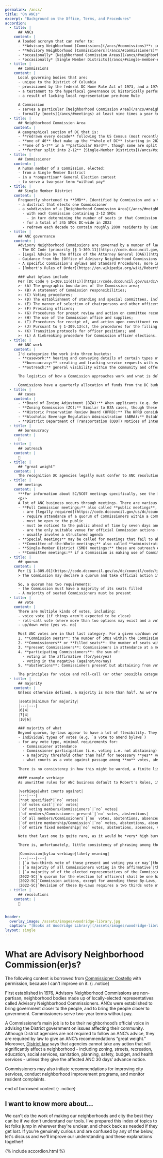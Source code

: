 ```yaml
---
permalink: /ancs/
title: "On ANCs"
excerpt: "Background on the Office, Terms, and Procedures"
accordion: 
  - title: |
      ## ANCs
    content: |
      A loaded acronym that can refer to:
      - **Advisory Neighborhood [Commissions](/ancs/#commissions)**: identified by DC Ward and a letter (e.g. **5C**) these are (very) local governing bodies
      - **Advisory Neighborhood [Commissioners](/ancs/#commissioners)**: an elected member of a Commission
      - *occasionally* [Neighborhood Commission Areas](/ancs/#neighborhood-commission-area), a Commission's geographic jurisidiction
      - *occasionally* [Single Member Districts](/ancs/#single-member-district), political subdivisions of a Neighborhood Commission Area and a single Commissioner's constituency
  - title: |
      ## Commissions
    content: |
      Local governing bodies that are:
      - unique to the District of Columbia
      - provisioned by the federal DC Home Rule Act of 1973, and a 1974 ballot referendum of DC residents
      - a testament to the hyperlocal governance DC historically performed through Civic Groups
      - a result of lacking local representation pre-Home Rule
      
      A Commission
      - serves a particular [Neighborhood Commission Area](/ancs/#neighborhood-commission-area)
      - formally [meets](/ancs/#meetings) at least nine times a year to publicly discuss issues and pass resolutions
  - title: |
      ## Neighborhood Commission Area
    content: |
      A geographical section of DC that is:
      - **redrawn every decade** following the US Census (most recently in 2022, taking effect in 2023)
      - **one of 46** that make up the **whole of DC** (starting in 2023 and until the next redistricting)
      - **one of 5-7** in a **particular Ward**, though some are split between Wards (e.g. 3/4G and 6/8F)
      - **further split into 2-12** [Single-Member Districts](/ancs/#single-member-district)
  - title: |
      ## Commissioner
    content: |
      A human member of a Commission, elected:
      - from a Single Member District
      - in a *nonpartisan* General Election contest
      - to serve a two-year term *without pay*
  - title: |
      ## Single Member District
    content: |
      Frequently shortened to **SMD**. Identified by Commission and a two-digit number (e.g. **5C07**), an SMD is:
      - a district that elects one Commissioner
      - a subdivision of a [Neighborhood Commission Area](/ancs/#neighborhood-commission-area)
        - with each Commission containing 2-12 SMDs
          - in turn determining the number of seats in that Commission
        - for a total of 345 SMDs DC-wide in 2023
        - redrawn each decade to contain roughly 2000 residents by Census numbers
  - title: |
      ## ANC governance
    content: |
      Advisory Neighborhood Commissions are governed by a number of laws, rulings, and texts, including
      - The DC Code (primarily [§ 1–309.11](https://code.dccouncil.gov/us/dc/council/code/sections/1-309.11))
      - [Legal Advice by the Office of the Attorney General (OAG)](https://oag.dc.gov/about-oag/laws-and-legal-opinions/legal-advice-ancs)
      - Guidance from the [Office of Advisory Neighborhood Commissions (OANC)](https://anc.dc.gov/)
      - A specific Commission's Bylaws and Standard Procedures; more info below
      - [Robert's Rules of Order](https://en.wikipedia.org/wiki/Robert%27s_Rules_of_Order), general parliamentary rules that guide interpretation and fill in any missing procedures from the above

      ### what bylaws include
      Per [DC Code § 1–309.11(d)(1)](https://code.dccouncil.gov/us/dc/council/code/sections/1-309.11#(d)(1)):
      >- (A) The geographic boundaries of the Commission area;
      >- (B) A statement of Commission responsibilities;
      >- (C) Voting procedures;
      >- (D) The establishment of standing and special committees, including provisions for giving public notice of all committee meetings;
      >- (E) The manner of selection of chairpersons and other officers;
      >- (F) Presiding officers;
      >- (G) Procedures for prompt review and action on committee recommendations;
      >- (H) The use of the Commission office and supplies;
      >- (I) Procedures for receipt of, and action upon constituent recommendations at both the single-member district and Commission levels;
      >- (J) Pursuant to § 1-309.13(c), the procedures for the filling of a vacancy in the office of treasurer; and
      >- (K) Transition protocols for officer positions; and
      >- (L) A tiebreaking procedure for Commission officer elections.
  - title: |
      ## ANC work
    content: |
      I'd categorize the work into three buckets:
      - **casework:** hearing and conveying details of certain types of projects (examples listed below) within the Commission boundaries and taking the lead on shaping outcomes based on community concerns
      - **bureaucracy:** creating and tracking service requests with various DC (and federal) agencies to secure desired improvements and outcomes for the community
      - **outreach:** general visibility within the community and offering knowledge and support to working groups, community organizations, or the Council

      The logistics of how a Commission approaches work and what is delegated to individual Commissioners depends on the by-laws and formal resolutions of a Commission, as well as the capacity of individual Commissioners. **Official actions** of a Commission must occur in **publicly announced and accessible meetings with a quorum** present, by formal votes on motions. Informational and preparatory matters can be handled in less formal ways as authorized.

      Commissions have a quarterly allocation of funds from the DC budget based on population represented (~$19k annually for a 7-member Commission in 2023, with savings carried forward indefinitely) to spend on basic functions or outreach projects.
  - title: |
      ## cases
    content: |
      - **Board of Zoning Adjustment (BZA):** When applicants (e.g. developers of a building) are seeking minor zoning relief such as higher lot coverage or fewer parking spaces than generally required of a particular zone, they go before the BZA, which will [expect ANCs to marshall community input/feedback](https://handbook.dcoz.dc.gov/anc-resources/anc-participation-in-zoning/) on the project and ideally pass a formal Resolution of Support or Opposition.
      - **Zoning Commission (ZC):** Similar to BZA cases, though these concern larger variances such as changes to [the Zoning Map](https://maps.dcoz.dc.gov/), or Planned Unit Developments (PUDs) where significant variance is granted in exchange for a Community Benefits Agreement (CBA).
      - **Historic Preservation Review Board (HPRB):** The HPRB considers cases of newly protected landmarks or districts, modification of the original L'Enfant street plan, or the adjudication of construction on a protected building for design/material compatibility.
      - **Alcoholic Beverage Regulation Administration (ABRA):** Establishments that serve, sell, or produce alcohol apply for various kinds of licenses that can have any number of limitations or [provisions](https://abra.dc.gov/page/settlement-agreements). ANCs are one of several types of party with standing that can seek to influence the conditions on a business through the license application/renewal process.
      - **District Department of Transportation (DDOT) Notices of Intent (NOIs):** These are [near-final plans](https://ddotwiki.atlassian.net/wiki/spaces/NI/overview?homepageId=2068840522) for the installation/modification of transportation infrastructure. This can include small projects like the installation of a speedhump, or larger ones like significantly reapportioning road space to accomodate protected bike lanes. ANCs are given a chance to comment, and their comments (or formal resolutions of opposition) can significantly delay work.
  - title: |
      ## bureaucracy
    content: |
      🚧
  - title: |
      ## outreach
    content: |
      🚧
  - title: |
      ## "great weight"
    content: |
      The recognition DC agencies legally must confer to ANC resolutions. Commissions formally vote on resolutions of support or opposition to cases before various DC agencies and decision-making bodies. In the absence of a resolution, somebody with business before one of those entities would need to establish work was done to brief the relevant Commission and gain its support. Commissions may also vote for resolutions regarding pending or desired legislative/executive action, which can inform Councilmembers and the Mayor of the will of their constituents. Agencies are supposed to seriously consider concerns raised, though a [DC Auditor investigation](https://dcauditor.org/report/are-ancs-given-great-weight/) found inconsistent results across various agencies.
  - title: |
      ## meetings
    content: |
      ***For information about 5C/5C07 meetings specifically, see the [calendar page](/calendar/).***
      <p/>
      A lot of ANC business occurs through meetings. There are various kinds of "ANC meetings" to be aware of, including:
      - **Full Commission meetings;** also called **public meetings**, **regular meetings**, or just **ANC meetings**. These meetings:
        - are [legally required](https://code.dccouncil.gov/us/dc/council/code/sections/1-309.11#(b)(1)) to occur at least nine times a year
        - require attendance of a quorum of Commissioners within a Commission
        - must be open to the public
        - must be noticed to the public ahead of time by seven days and [multiple approved methods](https://code.dccouncil.gov/us/dc/council/code/sections/1-309.11#(c))
        - are the only suitable venue for official Commission actions (e.g. voting on resolutions/letters); any challenge to the above requirements is a challenge to the legitimacy of actions taken
        - usually involve a structured agenda
      - **Special meetings** may be called for meetings that fail to abide by public noticing requirements and/or a regular schedule above, provided any official actions taken in the meeting are narrowly targeted towards matters of urgency, for which waiting for the next regular meeting would cause undue burden.
      - **Committee-of-the-Whole meetings;** also called **administrative**, **executive**, or **planning** meetings. Any meeting on ANC matters involving a quorum of Commissioners from a single Commission must be public. These hold many similar requirements to the above, but they are unlikely to be structured and *cannot* involve official actions.
      - **Single-Member District (SMD) meetings:** these are outreach events for a single Commissioner to engage with the constituency of their district. These are more common in some parts of DC than others, and do not have any legal requirements or weight. They may be structured as a meeting, or less structured (more like **office hours** than a meeting). They may also be integrated with an activity such as a community cleanup event. Commissioners are free to be creative about this type of outreach, or forego it entirely.
      - **Committee meetings:** if a Commission is making use of Committees for focused outreach or fact-finding, there will likely be meetings for these as well. The structure and what legal provisions will vary based on how the Committees and their meetings are set up, though they are generally subject to public meeting requirements.    
  - title: |
      ## quorum
    content: |
      Per [§ 1–309.01](https://code.dccouncil.gov/us/dc/council/code/titles/1/chapters/3/subchapters/V)(b)(1):
      > The Commission may declare a quorum and take official action if a majority of single-member district Commissioners of the Commission is present, provided that a majority of the single-member districts have Commissioners on the Commission pursuant to § 1-309.06.

      So, a quorum has two requirements:
      - the Commission must have a majority of its seats filled
      - A majority of seated Commissioners must be present
  - title: |
      ## vote
    content: |
      There are multiple kinds of votes, including:
      - voice vote (if things aren't expected to be close)
      - roll-call vote (where more than two options may exist and a vote has a selection)
      - up/down vote (yes vs. no)

      Most ANC votes are in that last category. For a given up/down vote, there is a number associated with each of these categories:
      1. **Commission seats**: the number of SMDs within the Commission
      2. **Commissioners** or **filled seats**: the number of seats with a sworn in Commissioner (i.e. not vacant)
      3. **present Commissioners**: Commissioners in attendance at a meeting, less than or equal to the number of filled seats
      4. **participating Commissioners**: the sum of:
        - voting in the affirmative (for/yes/yea)
        - voting in the negative (against/no/nay)
      5. **abstentions**: Commissioners present but abstaining from vote/not voting (could be zero)

      The principles for voice and roll-call (or other possible categories) are similar, and bylaws can possibly restrict present Commissioners from abstaining for certain categories of vote; unless specifics are noted, presume abstaining is an option.
  - title: |
      ## majority
    content: |
      Unless otherwise defined, a majority is more than half. As we're discussing whole seats (whether vacant, filled, present), this would be half plus one if there are an even number of seats in consideration, or half plus .5 if there are an odd number. If the fraction defined for a particular scenario is something other than a half (e.g. 2/3rds), then the requirement would round up to the nearest whole number.

      |seats|minimum for majority|
      |---|---|
      |6|4|
      |7|4|
      |10|6|

      ### majority of what
      Beyond quorum, by-laws appear to have a lot of flexibility. They can define:
      - individual types of votes (e.g. `a vote to amend bylaws`)
      - for any vote type, minimal requirements for:
        - Commissioner attendance
        - Commissioner participation (i.e. voting i.e. not abstaining)
        - a majority threshold other than half for necessary **yes** votes
        - what counts as a vote against passage among **no** votes, abstentions, absences, and vacancies (what the **yes** vote count needs to be divided by to minimally meet the passage threshold)
        
      There is no consistency in how this might be worded, a finite list of vote types, or high likelihood the information would be organized in one place within the bylaws.

      #### example verbiage
      As unwritten rules for ANC business default to Robert's Rules, it seems like some of these are the least ambiguous preferred terms:

      |verbiage|what counts against|
      |---|---|
      |*not specified*|`no` votes|
      |`of votes cast`|`no` votes|
      |`of voting members/Commissioners`|`no` votes|
      |`of members/Commissioners present`|`no` votes, abstentions|
      |`of all members/Commissioners`|`no` votes, abstentions, absences|
      |`of entire membership/Commission`|`no` votes, abstentions, absences|
      |`of entire fixed membership|`no` votes, abstentions, absences, vacancies|

      Note that last one is quite rare, as it would be *very* high burden.

      There is, unfortunately, little consistency of phrasing among the existing ANC bylaws. Some of the many ways they might be phrased here:

      |Commission|bylaw verbiage|likely meaning|
      |---|---|---|
      | |`a two-thirds vote of those present and voting yea or nay`|the vote passes if *yes votes*/*Commissioners present and not abstaining* is greater than 2/3rds of Commissioners present and not abstaining.|
      | |`a majority of all Commissioners voting in the affirmative`|the vote passes if *yes votes*/*Commissioners seated regardless of absence or abstention* is greater than 2/3rds  of Commissioners seated regardless of absence or abstention.|
      | |`a majority of of the elected representatives of the Commission are present and voting`|a vote cannot be held unless greater than a half of seated Commissioners are present and not abstaining|
      |2022-5C|`A quorum for the election [of officers] shall be one half of the Commission  membership, plus one`|the usual quorum rules, even though if taken literally for an odd-sized Commission, it would be one extra|
      |2022-5C|`Commission actions, except for amending these By-Laws, shall be approved by a simple majority of those Commission members present and voting.`|the default threshold for voting is that, among "yea" and "nay" votes, the majority are "yea"|
      |2022-5C|`Revision of these By-Laws requires a two thirds vote of the entire Commission`|"entire Commission" might refer to all seats or filled seats here|
  - title: |
      ## resolutions
    content: |
      🚧 


header:
  overlay_image: /assets/images/woodridge-library.jpg
  caption: "[Books at Woodridge Library](/assets/images/woodridge-library.jpg)"
layout: single
---
```


# What are Advisory Neighborhood Commission(er)s?
The following content is borrowed from [Commissioner Costello](https://anc5b05.com/faqs) with permission, because I can't improve on it.
{: .notice}

First established in 1976, Advisory Neighborhood Commissions are non-partisan, neighborhood bodies made up of locally-elected representatives called Advisory Neighborhood Commissioners. ANCs were established to bring government closer to the people, and to bring the people closer to government. Commissioners serve two-year terms without pay. 

A Commissioner’s main job is to be their neighborhood’s official voice in advising the District government on issues affecting their community. Although District agencies are not required to follow an ANC’s advice, they are required by law to give an ANC’s recommendations “great weight.” Moreover, [District law](https://code.dccouncil.us/us/dc/council/code/sections/1-309.10.html) says that agencies cannot take any action that will significantly affect a neighborhood - including zoning, streets, recreation, education, social services, sanitation, planning, safety, budget, and health services - unless they give the affected ANC 30 days’ advance notice.  

Commissioners may also initiate recommendations for improving city services, conduct neighborhood improvement programs, and monitor resident complaints.  

end of borrowed content
{: .notice}

## I want to know more about...
We can't do the work of making our neighborhoods and city the best they can be if we don't understand our tools. I've prepared this index of topics to let folks jump in wherever they're unclear, and check back as needed if they get lost. If you're genuinely curious and are confused by any of the below, let's discuss and we'll improve our understanding *and* these explanations together!

{% include accordion.html %}